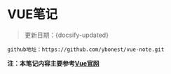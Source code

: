 # VUE笔记

> 更新日期：{docsify-updated}

```
github地址：https://github.com/ybonest/vue-note.git
```

**注：本笔记内容主要参考[Vue官网](https://cn.vuejs.org/)**

